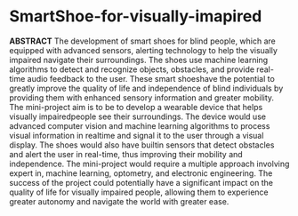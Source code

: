 # SmartShoe-for-visually-imapired

**ABSTRACT**
The development of smart shoes for blind people, which are equipped with
advanced sensors, alerting technology to help the visually impaired navigate their
surroundings. The shoes use machine learning algorithms to detect and recognize
objects, obstacles, and provide real-time audio feedback to the user. These smart
shoeshave the potential to greatly improve the quality of life and independence of
blind individuals by providing them with enhanced sensory information and
greater mobility.
The mini-project aim is to be to develop a wearable device that helps visually
impairedpeople see their surroundings. The device would use advanced computer
vision and machine learning algorithms to process visual information in realtime
and signal it to the user through a visual display. The shoes would also have builtin sensors that detect obstacles and alert the user in real-time, thus improving their
mobility and independence. The mini-project would require a multiple approach
involving expert in, machine learning, optometry, and electronic engineering. The
success of the project could potentially have a significant impact on the quality of
life for visually impaired people, allowing them to experience greater autonomy
and navigate the world with greater ease.
